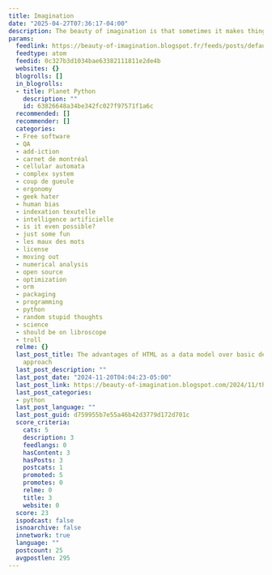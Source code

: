 ```yaml
---
title: Imagination
date: "2025-04-27T07:36:17-04:00"
description: The beauty of imagination is that sometimes it makes things come true.
params:
  feedlink: https://beauty-of-imagination.blogspot.fr/feeds/posts/default/-/python
  feedtype: atom
  feedid: 0c327b3d1034bae63382111811e2de4b
  websites: {}
  blogrolls: []
  in_blogrolls:
  - title: Planet Python
    description: ""
    id: 63826648a34be342fc027f97571f1a6c
  recommended: []
  recommender: []
  categories:
  - Free software
  - QA
  - add-iction
  - carnet de montréal
  - cellular automata
  - complex system
  - coup de gueule
  - ergonomy
  - geek hater
  - human bias
  - indexation texutelle
  - intelligence artificielle
  - is it even possible?
  - just some fun
  - les maux des mots
  - license
  - moving out
  - numerical analysis
  - open source
  - optimization
  - orm
  - packaging
  - programming
  - python
  - random stupid thoughts
  - science
  - should be on libroscope
  - troll
  relme: {}
  last_post_title: The advantages of HTML as a data model over basic declarative ORM
    approach
  last_post_description: ""
  last_post_date: "2024-11-20T04:04:23-05:00"
  last_post_link: https://beauty-of-imagination.blogspot.com/2024/11/the-advantages-of-html-as-data-model.html
  last_post_categories:
  - python
  last_post_language: ""
  last_post_guid: d759955b7e55a46b42d3779d172d701c
  score_criteria:
    cats: 5
    description: 3
    feedlangs: 0
    hasContent: 3
    hasPosts: 3
    postcats: 1
    promoted: 5
    promotes: 0
    relme: 0
    title: 3
    website: 0
  score: 23
  ispodcast: false
  isnoarchive: false
  innetwork: true
  language: ""
  postcount: 25
  avgpostlen: 295
---
```

